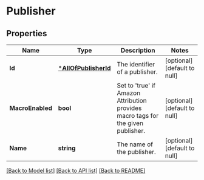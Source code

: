 # Publisher

## Properties
Name | Type | Description | Notes
------------ | ------------- | ------------- | -------------
**Id** | [***AllOfPublisherId**](AllOfPublisherId.md) | The identifier of a publisher. | [optional] [default to null]
**MacroEnabled** | **bool** | Set to &#x27;true&#x27; if Amazon Attribution provides macro tags for the given publisher. | [optional] [default to null]
**Name** | **string** | The name of the publisher. | [optional] [default to null]

[[Back to Model list]](../README.md#documentation-for-models) [[Back to API list]](../README.md#documentation-for-api-endpoints) [[Back to README]](../README.md)

